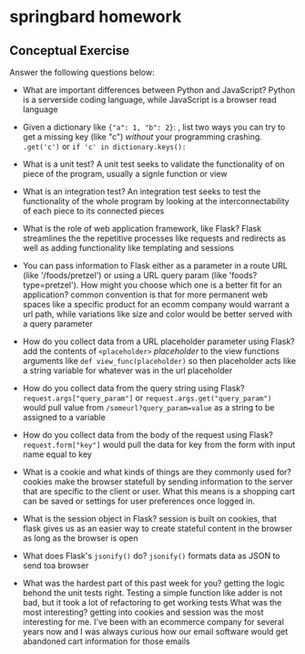 # springbard homework

## Conceptual Exercise

Answer the following questions below:

- What are important differences between Python and JavaScript?
Python is a serverside coding language, while JavaScript is a browser read language

- Given a dictionary like ``{"a": 1, "b": 2}``: , list two ways you
  can try to get a missing key (like "c") *without* your programming
  crashing.
 `.get('c')` or `if 'c' in dictionary.keys():`
- What is a unit test?
A unit test seeks to validate the functionality of on piece of the program, usually a signle function or view

- What is an integration test?
An integration test seeks to test the functionality of the whole program by looking at the interconnectability of each piece to its connected pieces

- What is the role of web application framework, like Flask?
Flask streamlines the the repetitive processes like requests and redirects as well as adding functionality like templating and sessions

- You can pass information to Flask either as a parameter in a route URL
  (like '/foods/pretzel') or using a URL query param (like
  'foods?type=pretzel'). How might you choose which one is a better fit
  for an application?
common convention is that for more permanent web spaces like a specific product for an ecomm company would warrant a url path, while variations like size and color would be better served with a query parameter
- How do you collect data from a URL placeholder parameter using Flask?
add the contents of `<placeholder>` *placeholder* to the view functions arguments like `def view_func(placeholder)` so then placeholder acts like a string variable for whatever was in the url placeholder
- How do you collect data from the query string using Flask?
`request.args["query_param"]` or `request.args.get("query_param")` would pull value from `/someurl?query_param=value` as a string to be assigned to a variable
- How do you collect data from the body of the request using Flask?
`request.form["key"]` would pull the data for key from the form with input name equal to key
- What is a cookie and what kinds of things are they commonly used for?
cookies make the browser statefull by sending information to the server that are specific to the client or user. What this means is a shopping cart can be saved or settings for user preferences once logged in.
- What is the session object in Flask?
session is built on cookies, that flask gives us as an easier way to create stateful content in the browser as long as the browser is open
- What does Flask's `jsonify()` do?
`jsonify()` formats data as JSON to send toa browser
- What was the hardest part of this past week for you?
getting the logic behond the unit tests right. Testing a simple function like adder is not bad, but it took a lot of refactoring to get working tests
  What was the most interesting?
getting into cookies and session was the most interesting for me. I've been with an ecommerce company for several years now and I was always curious how our email software would get abandoned cart information for those emails
